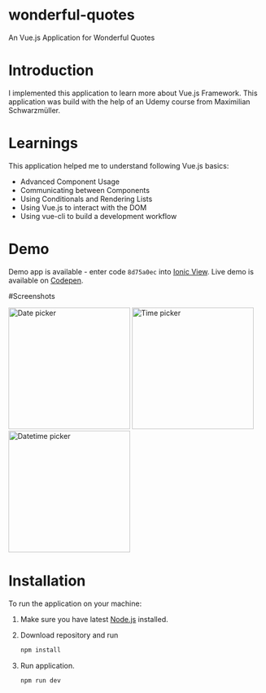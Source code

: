 # wonderful-quotes

An Vue.js Application for Wonderful Quotes

# Introduction

I implemented this application to learn more about Vue.js Framework. This application was build with the help of an Udemy course from Maximilian Schwarzmüller.

# Learnings

This application helped me to understand following Vue.js basics:
- Advanced Component Usage
- Communicating between Components
- Using Conditionals and Rendering Lists
- Using Vue.js to interact with the DOM
- Using vue-cli to build a development workflow

# Demo

Demo app is available - enter code `8d75a0ec` into [Ionic View](http://view.ionic.io/).
Live demo is available on [Codepen](http://codepen.io/katemihalikova/full/dYvjzP/).

#Screenshots

<img src="/../screenshots/date.png?raw=true" alt="Date picker" width="239">
<img src="/../screenshots/time.png?raw=true" alt="Time picker" width="239">
<img src="/../screenshots/datetime.png?raw=true" alt="Datetime picker" width="239">

# Installation

To run the application on your machine:

1. Make sure you have latest [Node.js](https://nodejs.org/en/) installed.

2. Download repository and run

    ```bash
    npm install
    ```

3. Run application.

    ```bash
    npm run dev 
    ```